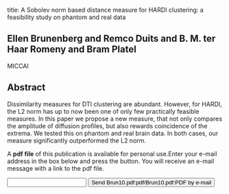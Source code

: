 title: A Sobolev norm based distance measure for HARDI clustering: a feasibility study on phantom and real data

## Ellen Brunenberg and Remco Duits and B. M. ter Haar Romeny and Bram Platel
MICCAI


## Abstract
Dissimilarity measures for DTI clustering are abundant. However, for HARDI, the L2 norm has up to now been one of only few practically feasible measures. In this paper we propose a new measure, that not only compares the amplitude of diffusion profiles, but also rewards coincidence of the extrema. We tested this on phantom and real brain data. In both cases, our measure significantly outperformed the L2 norm.

A <b>pdf file</b> of this publication is available for personal use.Enter your e-mail address in the box below and press the button. You will receive an e-mail message with a link to the pdf file.
<form action="sender.php">  <input type="text" name="email">  <input type="submit" value="Send Brun10.pdf:pdf/Brun10.pdf:PDF by e-mail"></form>
